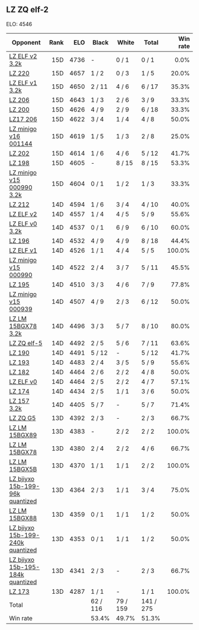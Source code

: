 ## LZ ZQ elf-2 ##

ELO: 4546

Opponent | Rank | ELO | Black | White | Total | Win rate
---------|-----:|----:|-------|-------|-------|-------:
[LZ ELF v2 3.2k](LZ%20ELF%20v2%203.2k.md) | 15D | 4736 | - | 0 / 1 | 0 / 1 | 0.0%
[LZ 220](LZ%20220.md) | 15D | 4657 | 1 / 2 | 0 / 3 | 1 / 5 | 20.0%
[LZ ELF v1 3.2k](LZ%20ELF%20v1%203.2k.md) | 15D | 4650 | 2 / 11 | 4 / 6 | 6 / 17 | 35.3%
[LZ 206](LZ%20206.md) | 15D | 4643 | 1 / 3 | 2 / 6 | 3 / 9 | 33.3%
[LZ 200](LZ%20200.md) | 15D | 4626 | 4 / 9 | 2 / 9 | 6 / 18 | 33.3%
[LZ17 206](LZ17%20206.md) | 15D | 4622 | 3 / 4 | 1 / 4 | 4 / 8 | 50.0%
[LZ minigo v16 001144](LZ%20minigo%20v16%20001144.md) | 15D | 4619 | 1 / 5 | 1 / 3 | 2 / 8 | 25.0%
[LZ 202](LZ%20202.md) | 15D | 4614 | 1 / 6 | 4 / 6 | 5 / 12 | 41.7%
[LZ 198](LZ%20198.md) | 15D | 4605 | - | 8 / 15 | 8 / 15 | 53.3%
[LZ minigo v15 000990 3.2k](LZ%20minigo%20v15%20000990%203.2k.md) | 15D | 4604 | 0 / 1 | 1 / 2 | 1 / 3 | 33.3%
[LZ 212](LZ%20212.md) | 14D | 4594 | 1 / 6 | 3 / 4 | 4 / 10 | 40.0%
[LZ ELF v2](LZ%20ELF%20v2.md) | 14D | 4557 | 1 / 4 | 4 / 5 | 5 / 9 | 55.6%
[LZ ELF v0 3.2k](LZ%20ELF%20v0%203.2k.md) | 14D | 4537 | 0 / 1 | 6 / 9 | 6 / 10 | 60.0%
[LZ 196](LZ%20196.md) | 14D | 4532 | 4 / 9 | 4 / 9 | 8 / 18 | 44.4%
[LZ ELF v1](LZ%20ELF%20v1.md) | 14D | 4526 | 1 / 1 | 4 / 4 | 5 / 5 | 100.0%
[LZ minigo v15 000990](LZ%20minigo%20v15%20000990.md) | 14D | 4522 | 2 / 4 | 3 / 7 | 5 / 11 | 45.5%
[LZ 195](LZ%20195.md) | 14D | 4510 | 3 / 3 | 4 / 6 | 7 / 9 | 77.8%
[LZ minigo v15 000939](LZ%20minigo%20v15%20000939.md) | 14D | 4507 | 4 / 9 | 2 / 3 | 6 / 12 | 50.0%
[LZ LM 15BGX78 3.2k](LZ%20LM%2015BGX78%203.2k.md) | 14D | 4496 | 3 / 3 | 5 / 7 | 8 / 10 | 80.0%
[LZ ZQ elf-5](LZ%20ZQ%20elf-5.md) | 14D | 4492 | 2 / 5 | 5 / 6 | 7 / 11 | 63.6%
[LZ 190](LZ%20190.md) | 14D | 4491 | 5 / 12 | - | 5 / 12 | 41.7%
[LZ 193](LZ%20193.md) | 14D | 4483 | 2 / 4 | 3 / 5 | 5 / 9 | 55.6%
[LZ 182](LZ%20182.md) | 14D | 4464 | 2 / 6 | 2 / 2 | 4 / 8 | 50.0%
[LZ ELF v0](LZ%20ELF%20v0.md) | 14D | 4464 | 2 / 5 | 2 / 2 | 4 / 7 | 57.1%
[LZ 174](LZ%20174.md) | 14D | 4434 | 2 / 5 | 1 / 1 | 3 / 6 | 50.0%
[LZ 157 3.2k](LZ%20157%203.2k.md) | 14D | 4405 | 5 / 7 | - | 5 / 7 | 71.4%
[LZ ZQ G5](LZ%20ZQ%20G5.md) | 13D | 4392 | 2 / 3 | - | 2 / 3 | 66.7%
[LZ LM 15BGX89](LZ%20LM%2015BGX89.md) | 13D | 4383 | - | 2 / 2 | 2 / 2 | 100.0%
[LZ LM 15BGX78](LZ%20LM%2015BGX78.md) | 13D | 4380 | 2 / 4 | 2 / 2 | 4 / 6 | 66.7%
[LZ LM 15BGX5B](LZ%20LM%2015BGX5B.md) | 13D | 4370 | 1 / 1 | 1 / 1 | 2 / 2 | 100.0%
[LZ bjiyxo 15b-199-96k quantized](LZ%20bjiyxo%2015b-199-96k%20quantized.md) | 13D | 4364 | 2 / 3 | 1 / 1 | 3 / 4 | 75.0%
[LZ LM 15BGX88](LZ%20LM%2015BGX88.md) | 13D | 4359 | 0 / 1 | 1 / 1 | 1 / 2 | 50.0%
[LZ bjiyxo 15b-199-240k quantized](LZ%20bjiyxo%2015b-199-240k%20quantized.md) | 13D | 4353 | 0 / 1 | 1 / 1 | 1 / 2 | 50.0%
[LZ bjiyxo 15b-195-184k quantized](LZ%20bjiyxo%2015b-195-184k%20quantized.md) | 13D | 4341 | 2 / 3 | - | 2 / 3 | 66.7%
[LZ 173](LZ%20173.md) | 13D | 4287 | 1 / 1 | - | 1 / 1 | 100.0%
Total | | | 62 / 116 | 79 / 159 | 141 / 275 | 
Win rate| | | 53.4% | 49.7% | 51.3% | 
